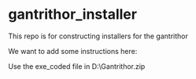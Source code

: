 # gantrithor_installer
This repo is for constructing installers for the gantrithor

We want to add some instructions here:

Use the exe_coded file in D:\Gantrithor.zip 

